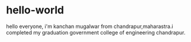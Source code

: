 # hello-world
hello everyone,
i'm kanchan mugalwar from chandrapur,maharastra.i completed my graduation government college of engineering chandrapur.
